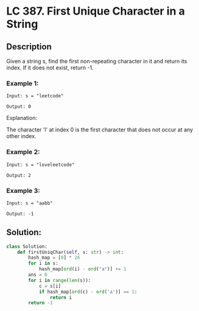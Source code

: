# LC 387. First Unique Character in a String

## Description
Given a string s, find the first non-repeating character in it and return its index. If it does not exist, return -1.

 

### Example 1:
```
Input: s = "leetcode"

Output: 0
```
Explanation:

The character 'l' at index 0 is the first character that does not occur at any other index.

### Example 2:
```
Input: s = "loveleetcode"

Output: 2
```

### Example 3:
```
Input: s = "aabb"

Output: -1
```

## Solution:
```py
class Solution:
    def firstUniqChar(self, s: str) -> int:
        hash_map = [0] * 26
        for i in s:
            hash_map[ord(i) - ord("a")] += 1
        ans = 0
        for i in range(len(s)):
            c = s[i]
            if hash_map[ord(c) - ord('a')] == 1:
                return i
        return -1
```